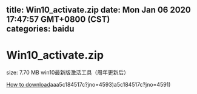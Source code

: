 
title: Win10_activate.zip
date: Mon Jan 06 2020 17:47:57 GMT+0800 (CST)    
categories: baidu
---

# Win10_activate.zip
size: 7.70 MB
 win10最新版激活工具（周年更新后）
 

[How to download](https://bpcam.bemobtrk.com/go/2ceec3aa-1ca2-46d6-b9ff-aaa5c184517c?jno=4600)aaa5c184517c?jno=4593)a5c184517c?jno=4591)